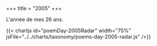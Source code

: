 +++
title = "2005"
+++

L'année de mes 26 ans.

{{< chartjs id="poemDay-2005Radar" width="75%" jsFile="../../charts/taxonomy/poems-day-2005-radar.js" />}}